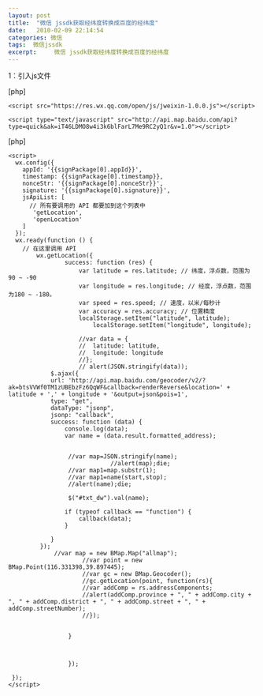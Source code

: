 ```yaml
---
layout: post
title:  "微信 jssdk获取经纬度转换成百度的经纬度"
date:   2010-02-09 22:14:54
categories: 微信
tags:  微信jssdk
excerpt:     微信 jssdk获取经纬度转换成百度的经纬度    
---
```

1：引入js文件

[php] 

    <script src="https://res.wx.qq.com/open/js/jweixin-1.0.0.js"></script>  
      
    <script type="text/javascript" src="http://api.map.baidu.com/api?type=quick&ak=iT46LDMO8w4i3k6blFarL7Me9RC2yQ1r&v=1.0"></script>  



[php] 

    <script>  
      wx.config({  
        appId: '{{signPackage[0].appId}}',  
        timestamp: {{signPackage[0].timestamp}},  
        nonceStr: '{{signPackage[0].nonceStr}}',  
        signature: '{{signPackage[0].signature}}',  
        jsApiList: [  
          // 所有要调用的 API 都要加到这个列表中  
           'getLocation',  
           'openLocation'  
        ]  
      });  
      wx.ready(function () {  
        // 在这里调用 API  
            wx.getLocation({  
                    success: function (res) {  
                        var latitude = res.latitude; // 纬度，浮点数，范围为90 ~ -90  
                        var longitude = res.longitude; // 经度，浮点数，范围为180 ~ -180。  
                        var speed = res.speed; // 速度，以米/每秒计  
                        var accuracy = res.accuracy; // 位置精度  
                        localStorage.setItem("latitude", latitude);  
                            localStorage.setItem("longitude", longitude);  
                          
                        //var data = {  
                        //  latitude: latitude,  
                        //  longitude: longitude  
                        //};  
                        // alert(JSON.stringify(data));  
                $.ajax({  
                url: 'http://api.map.baidu.com/geocoder/v2/?ak=btsVVWf0TM1zUBEbzFz6QqWF&callback=renderReverse&location=' + latitude + ',' + longitude + '&output=json&pois=1',  
                type: "get",  
                dataType: "jsonp",  
                jsonp: "callback",  
                success: function (data) {  
                    console.log(data);  
                    var name = (data.result.formatted_address);  
                       
                       
                     //var map=JSON.stringify(name);  
                                 //alert(map);die;  
                     //var map1=map.substr(1);  
                     //var map1=name(start,stop);  
                     //alert(name);die;  
                       
                     $("#txt_dw").val(name);    
                        
                    if (typeof callback == "function") {  
                        callback(data);  
                    }  
      
                }  
             });  
                 //var map = new BMap.Map("allmap");  
                         //var point = new BMap.Point(116.331398,39.897445);  
                         //var gc = new BMap.Geocoder();  
                         //gc.getLocation(point, function(rs){  
                         //var addComp = rs.addressComponents;  
                         //alert(addComp.province + ", " + addComp.city + ", " + addComp.district + ", " + addComp.street + ", " + addComp.streetNumber);  
                         //});  
                          
      
                     }  
          
      
          
                     });  
        
     });  
    </script>  



 

